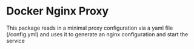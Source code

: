 # Docker Nginx Proxy

This package reads in a minimal proxy configuration via a yaml file (/config.yml) and uses it to generate an nginx configuration and start the service
